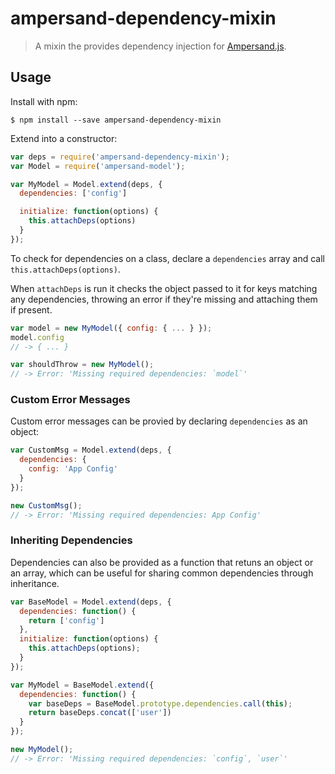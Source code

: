 # ampersand-dependency-mixin

> A mixin the provides dependency injection for [Ampersand.js](http://ampersandjs.com/).

## Usage

Install with npm:

```
$ npm install --save ampersand-dependency-mixin
```

Extend into a constructor:

```javascript
var deps = require('ampersand-dependency-mixin');
var Model = require('ampersand-model');

var MyModel = Model.extend(deps, {
  dependencies: ['config']

  initialize: function(options) {
    this.attachDeps(options)
  }
});
```

To check for dependencies on a class, declare a `dependencies` array and
call `this.attachDeps(options)`.

When `attachDeps` is run it checks the object passed to it for
keys matching any dependencies, throwing an error if they're missing and
attaching them if present.

```javascript
var model = new MyModel({ config: { ... } });
model.config
// -> { ... }

var shouldThrow = new MyModel();
// -> Error: 'Missing required dependencies: `model`'
```

### Custom Error Messages

Custom error messages can be provied by declaring `dependencies` as an
object:

```javascript
var CustomMsg = Model.extend(deps, {
  dependencies: {
    config: 'App Config'
  }
});

new CustomMsg();
// -> Error: 'Missing required dependencies: App Config'
```

### Inheriting Dependencies

Dependencies can also be provided as a function that retuns an object or
an array, which can be useful for sharing common dependencies through
inheritance.

```javascript
var BaseModel = Model.extend(deps, {
  dependencies: function() {
    return ['config']
  },
  initialize: function(options) {
    this.attachDeps(options);
  }
});

var MyModel = BaseModel.extend({
  dependencies: function() {
    var baseDeps = BaseModel.prototype.dependencies.call(this);
    return baseDeps.concat(['user'])
  }
});

new MyModel();
// -> Error: 'Missing required dependencies: `config`, `user`'
```
